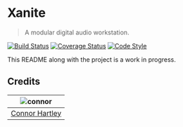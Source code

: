 # Xanite

> A modular digital audio workstation.

[![Build Status](https://travis-ci.org/xanite/xanite.svg?branch=master)](https://travis-ci.org/xanite/xanite) [![Coverage Status](https://coveralls.io/repos/github/xanite/xanite/badge.svg?branch=master)](https://coveralls.io/github/xanite/xanite?branch=master) [![Code Style](https://img.shields.io/badge/code%20style-tslint--config--xo-5ed9c7.svg)](https://github.com/mrmlnc/tslint-config-xo)

This README along with the project is a work in progress.

## Credits

| ![connor][connor-avatar] |
| :---: |
| [Connor Hartley][connor-link] |

  [connor-avatar]: https://avatars0.githubusercontent.com/u/12867785?v=3&s=125
  [connor-link]: https://github.com/connorhartley
